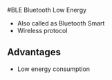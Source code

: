 #BLE
Bluetooth Low Energy

* Also called as Bluetooth Smart
* Wireless protocol

## Advantages
* Low energy consumption
